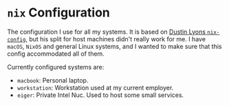 # `nix` Configuration

The configuration I use for all my systems. It is based on [Dustin Lyons `nix-config`](https://github.com/dustinlyons/nixos-config), but his split for host machines didn't really work for me. I have `macOS`, `NixOS` and general Linux systems, and I wanted to make sure that this config accommodated all of them.

Currently configured systems are:

- `macbook`: Personal laptop.
- `workstation`: Workstation used at my current employer.
- `eiger`: Private Intel Nuc. Used to host some small services.
